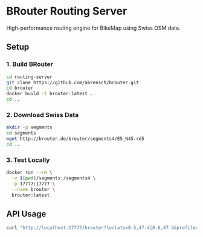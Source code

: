 # BRouter Routing Server

High-performance routing engine for BikeMap using Swiss OSM data.

## Setup

### 1. Build BRouter
```bash
cd routing-server
git clone https://github.com/abrensch/brouter.git
cd brouter
docker build -t brouter:latest .
cd ..
```

### 2. Download Swiss Data
```bash
mkdir -p segments
cd segments
wget http://brouter.de/brouter/segments4/E5_N45.rd5
cd ..
```

### 3. Test Locally
```bash
docker run --rm \
  -v $(pwd)/segments:/segments4 \
  -p 17777:17777 \
  --name brouter \
  brouter:latest
```

## API Usage

```bash
curl "http://localhost:17777/brouter?lonlats=8.5,47.4|8.6,47.5&profile=trekking&format=geojson"
```